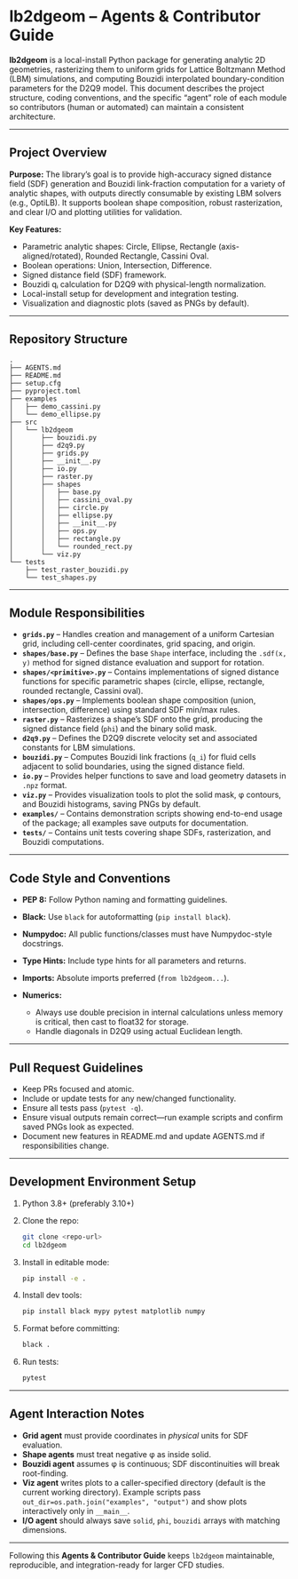 # lb2dgeom – Agents & Contributor Guide

**lb2dgeom** is a local-install Python package for generating analytic 2D geometries, rasterizing them to uniform grids for Lattice Boltzmann Method (LBM) simulations, and computing Bouzidi interpolated boundary-condition parameters for the D2Q9 model.
This document describes the project structure, coding conventions, and the specific “agent” role of each module so contributors (human or automated) can maintain a consistent architecture.

---

## Project Overview

**Purpose:**
The library’s goal is to provide high-accuracy signed distance field (SDF) generation and Bouzidi link-fraction computation for a variety of analytic shapes, with outputs directly consumable by existing LBM solvers (e.g., OptiLB). It supports boolean shape composition, robust rasterization, and clear I/O and plotting utilities for validation.

**Key Features:**

* Parametric analytic shapes: Circle, Ellipse, Rectangle (axis-aligned/rotated), Rounded Rectangle, Cassini Oval.
* Boolean operations: Union, Intersection, Difference.
* Signed distance field (SDF) framework.
* Bouzidi qᵢ calculation for D2Q9 with physical-length normalization.
* Local-install setup for development and integration testing.
* Visualization and diagnostic plots (saved as PNGs by default).

---

## Repository Structure

```
.
├── AGENTS.md
├── README.md
├── setup.cfg
├── pyproject.toml
├── examples
│   ├── demo_cassini.py
│   └── demo_ellipse.py
├── src
│   └── lb2dgeom
│       ├── bouzidi.py
│       ├── d2q9.py
│       ├── grids.py
│       ├── __init__.py
│       ├── io.py
│       ├── raster.py
│       ├── shapes
│       │   ├── base.py
│       │   ├── cassini_oval.py
│       │   ├── circle.py
│       │   ├── ellipse.py
│       │   ├── __init__.py
│       │   ├── ops.py
│       │   ├── rectangle.py
│       │   └── rounded_rect.py
│       └── viz.py
└── tests
    ├── test_raster_bouzidi.py
    └── test_shapes.py
```

---

## Module Responsibilities

* **`grids.py`** – Handles creation and management of a uniform Cartesian grid, including cell-center coordinates, grid spacing, and origin.
* **`shapes/base.py`** – Defines the base `Shape` interface, including the `.sdf(x, y)` method for signed distance evaluation and support for rotation.
* **`shapes/<primitive>.py`** – Contains implementations of signed distance functions for specific parametric shapes (circle, ellipse, rectangle, rounded rectangle, Cassini oval).
* **`shapes/ops.py`** – Implements boolean shape composition (union, intersection, difference) using standard SDF min/max rules.
* **`raster.py`** – Rasterizes a shape’s SDF onto the grid, producing the signed distance field (`phi`) and the binary solid mask.
* **`d2q9.py`** – Defines the D2Q9 discrete velocity set and associated constants for LBM simulations.
* **`bouzidi.py`** – Computes Bouzidi link fractions (`q_i`) for fluid cells adjacent to solid boundaries, using the signed distance field.
* **`io.py`** – Provides helper functions to save and load geometry datasets in `.npz` format.
* **`viz.py`** – Provides visualization tools to plot the solid mask, φ contours, and Bouzidi histograms, saving PNGs by default.
* **`examples/`** – Contains demonstration scripts showing end-to-end usage of the package; all examples save outputs for documentation.
* **`tests/`** – Contains unit tests covering shape SDFs, rasterization, and Bouzidi computations.

---

## Code Style and Conventions

* **PEP 8:** Follow Python naming and formatting guidelines.
* **Black:** Use `black` for autoformatting (`pip install black`).
* **Numpydoc:** All public functions/classes must have Numpydoc-style docstrings.
* **Type Hints:** Include type hints for all parameters and returns.
* **Imports:** Absolute imports preferred (`from lb2dgeom...`).
* **Numerics:**

  * Always use double precision in internal calculations unless memory is critical, then cast to float32 for storage.
  * Handle diagonals in D2Q9 using actual Euclidean length.

---

## Pull Request Guidelines

* Keep PRs focused and atomic.
* Include or update tests for any new/changed functionality.
* Ensure all tests pass (`pytest -q`).
* Ensure visual outputs remain correct—run example scripts and confirm saved PNGs look as expected.
* Document new features in README.md and update AGENTS.md if responsibilities change.

---

## Development Environment Setup

1. Python 3.8+ (preferably 3.10+)
2. Clone the repo:

   ```bash
   git clone <repo-url>
   cd lb2dgeom
   ```
3. Install in editable mode:

   ```bash
   pip install -e .
   ```
4. Install dev tools:

   ```bash
   pip install black mypy pytest matplotlib numpy
   ```
5. Format before committing:

   ```bash
   black .
   ```
6. Run tests:

   ```bash
   pytest
   ```

---

## Agent Interaction Notes

* **Grid agent** must provide coordinates in *physical* units for SDF evaluation.
* **Shape agents** must treat negative φ as inside solid.
* **Bouzidi agent** assumes φ is continuous; SDF discontinuities will break root-finding.
* **Viz agent** writes plots to a caller-specified directory (default is the
  current working directory). Example scripts pass
  `out_dir=os.path.join("examples", "output")` and show plots interactively
  only in `__main__`.
* **I/O agent** should always save `solid`, `phi`, `bouzidi` arrays with matching dimensions.

---

Following this **Agents & Contributor Guide** keeps `lb2dgeom` maintainable, reproducible, and integration-ready for larger CFD studies.
